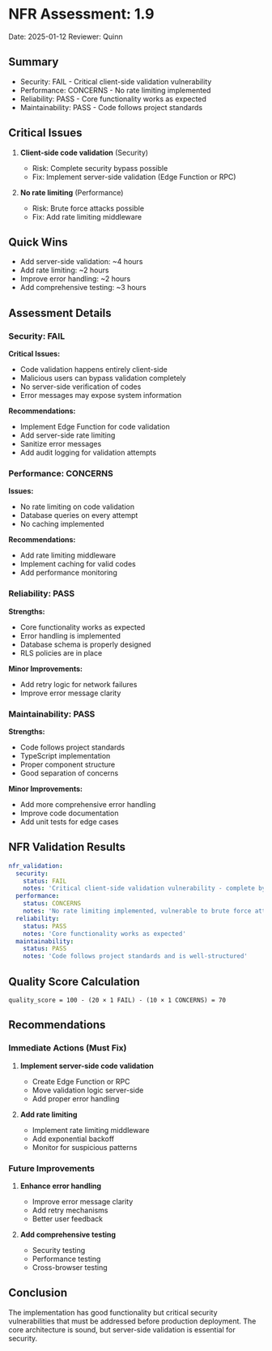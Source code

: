 # NFR Assessment: 1.9

Date: 2025-01-12
Reviewer: Quinn

## Summary

- Security: FAIL - Critical client-side validation vulnerability
- Performance: CONCERNS - No rate limiting implemented
- Reliability: PASS - Core functionality works as expected
- Maintainability: PASS - Code follows project standards

## Critical Issues

1. **Client-side code validation** (Security)
   - Risk: Complete security bypass possible
   - Fix: Implement server-side validation (Edge Function or RPC)

2. **No rate limiting** (Performance)
   - Risk: Brute force attacks possible
   - Fix: Add rate limiting middleware

## Quick Wins

- Add server-side validation: ~4 hours
- Add rate limiting: ~2 hours
- Improve error handling: ~2 hours
- Add comprehensive testing: ~3 hours

## Assessment Details

### Security: FAIL

**Critical Issues:**
- Code validation happens entirely client-side
- Malicious users can bypass validation completely
- No server-side verification of codes
- Error messages may expose system information

**Recommendations:**
- Implement Edge Function for code validation
- Add server-side rate limiting
- Sanitize error messages
- Add audit logging for validation attempts

### Performance: CONCERNS

**Issues:**
- No rate limiting on code validation
- Database queries on every attempt
- No caching implemented

**Recommendations:**
- Add rate limiting middleware
- Implement caching for valid codes
- Add performance monitoring

### Reliability: PASS

**Strengths:**
- Core functionality works as expected
- Error handling is implemented
- Database schema is properly designed
- RLS policies are in place

**Minor Improvements:**
- Add retry logic for network failures
- Improve error message clarity

### Maintainability: PASS

**Strengths:**
- Code follows project standards
- TypeScript implementation
- Proper component structure
- Good separation of concerns

**Minor Improvements:**
- Add more comprehensive error handling
- Improve code documentation
- Add unit tests for edge cases

## NFR Validation Results

```yaml
nfr_validation:
  security:
    status: FAIL
    notes: 'Critical client-side validation vulnerability - complete bypass possible'
  performance:
    status: CONCERNS
    notes: 'No rate limiting implemented, vulnerable to brute force attacks'
  reliability:
    status: PASS
    notes: 'Core functionality works as expected'
  maintainability:
    status: PASS
    notes: 'Code follows project standards and is well-structured'
```

## Quality Score Calculation

```
quality_score = 100 - (20 × 1 FAIL) - (10 × 1 CONCERNS) = 70
```

## Recommendations

### Immediate Actions (Must Fix)

1. **Implement server-side code validation**
   - Create Edge Function or RPC
   - Move validation logic server-side
   - Add proper error handling

2. **Add rate limiting**
   - Implement rate limiting middleware
   - Add exponential backoff
   - Monitor for suspicious patterns

### Future Improvements

1. **Enhance error handling**
   - Improve error message clarity
   - Add retry mechanisms
   - Better user feedback

2. **Add comprehensive testing**
   - Security testing
   - Performance testing
   - Cross-browser testing

## Conclusion

The implementation has good functionality but critical security vulnerabilities that must be addressed before production deployment. The core architecture is sound, but server-side validation is essential for security.
